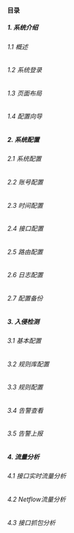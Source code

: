 #### 目录
##### 1. 系统介绍

###### 1.1 概述

###### 1.2 系统登录

###### 1.3 页面布局

###### 1.4 配置向导

##### 2. 系统配置

###### 2.1 系统配置

###### 2.2 账号配置

###### 2.3 时间配置

###### 2.4 接口配置

###### 2.5 路由配置

###### 2.6 日志配置

###### 2.7 配置备份

##### 3. 入侵检测

###### 3.1 基本配置

###### 3.2 规则库配置

###### 3.3 规则配置

###### 3.4 告警查看

###### 3.5 告警上报

##### 4. 流量分析

###### 4.1 接口实时流量分析

###### 4.2 Netflow流量分析

###### 4.3 接口抓包分析
